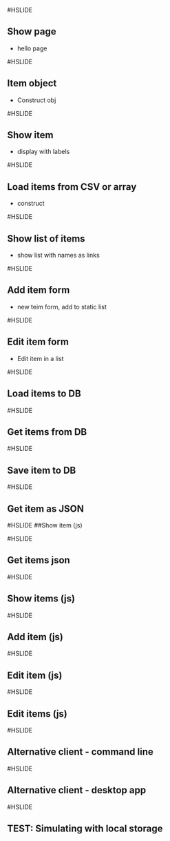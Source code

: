 #HSLIDE
## Show page
* hello page

#HSLIDE
## Item object
* Construct obj

#HSLIDE
## Show item
* display with labels

#HSLIDE
## Load items from CSV or array
* construct

#HSLIDE
## Show list of items
* show list with names as links

#HSLIDE
## Add item form
* new teim form, add to static list

#HSLIDE
## Edit item form
* Edit item in a list

#HSLIDE
## Load items to DB

#HSLIDE
## Get items from DB

#HSLIDE
## Save item to DB

#HSLIDE
## Get item as JSON

#HSLIDE
##Show item (js)

#HSLIDE
## Get items json

#HSLIDE
## Show items (js)

#HSLIDE
## Add item (js)

#HSLIDE
## Edit item (js)

#HSLIDE
## Edit items (js)

#HSLIDE
## Alternative client - command line

#HSLIDE
## Alternative client - desktop app

#HSLIDE
## TEST: Simulating with local storage